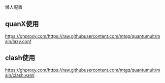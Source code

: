 懒人配置

## quanX使用

https://ghproxy.com/https://raw.githubusercontent.com/mtgq/quantumult/main/lazy.conf


## clash使用

https://ghproxy.com/https://raw.githubusercontent.com/mtgq/quantumult/main/clash.yaml